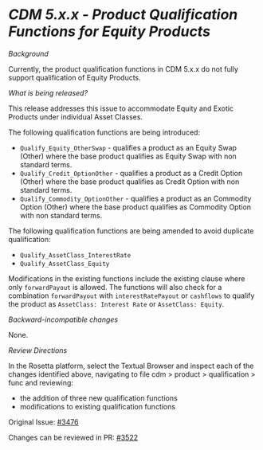 # *CDM  5.x.x - Product Qualification Functions for Equity Products*

_Background_

Currently, the product qualification functions in CDM 5.x.x do not fully support qualification of Equity Products. 

_What is being released?_

This release addresses this issue to accommodate Equity and Exotic Products under individual Asset Classes. 

The following qualification functions are being introduced:
  - `Qualify_Equity_OtherSwap` - qualifies a product as an Equity Swap (Other) where the base product qualifies as Equity Swap with non standard terms.
  - `Qualify_Credit_OptionOther` - qualifies a product as a Credit Option (Other) where the base product qualifies as Credit Option with non standard terms.
  - `Qualify_Commodity_OptionOther` - qualifies a product as an Commodity Option (Other) where the base product qualifies as Commodity Option with non standard terms.
  
The following qualification functions are being amended to avoid duplicate qualification:
  - `Qualify_AssetClass_InterestRate` 
  - `Qualify_AssetClass_Equity`

Modifications in the existing functions include the existing clause where only `forwardPayout` is allowed. The functions will also check for a combination `forwardPayout` with `interestRatePayout` or `cashflows` to qualify the product as `AssetClass: Interest Rate` or  `AssetClass: Equity`.

_Backward-incompatible changes_

None.

_Review Directions_

In the Rosetta platform, select the Textual Browser and inspect each of the changes identified above, navigating to file cdm > product > qualification > func and reviewing:
- the addition of three new qualification functions
- modifications to existing qualification functions

Original Issue: [#3476](https://github.com/finos/common-domain-model/issues/3476)

Changes can be reviewed in PR: [#3522](https://github.com/finos/common-domain-model/pull/3522)
